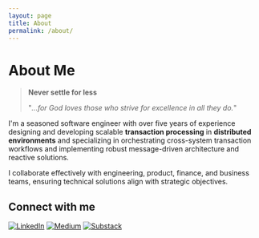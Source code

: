 ```yaml
---
layout: page
title: About
permalink: /about/
---
```


# About Me

> **Never settle for less**
> 
> "_...for God loves those who strive for excellence in all they do._"

I'm a seasoned software engineer with over five years of experience designing and developing scalable **transaction processing** in **distributed environments** and specializing in orchestrating cross-system transaction workflows and implementing robust message-driven architecture and reactive solutions.

I collaborate effectively with engineering, product, finance, and business teams, ensuring technical solutions align with strategic objectives.

## Connect with me

[![LinkedIn](https://img.shields.io/badge/linkedin-%230077B5.svg?style=for-the-badge&logo=linkedin&logoColor=white)](https://www.linkedin.com/in/ymanshur/)
[![Medium](https://img.shields.io/badge/Medium-12100E?style=for-the-badge&logo=medium&logoColor=white)](https://medium.com/@ymanshur)
[![Substack](https://img.shields.io/badge/Substack-%23006f5c.svg?style=for-the-badge&logo=substack&logoColor=FF6719)](https://substack.com/@yusufmanshur869537)